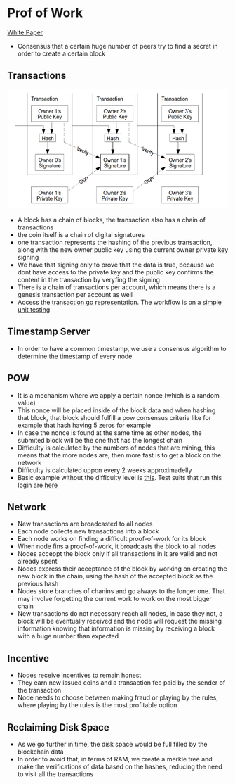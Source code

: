 # Prof of Work
[White Paper](https://bitcoin.org/bitcoin.pdf)
- Consensus that a certain huge number of peers try to find a secret in order to create a certain block
## Transactions 
![Transaction view](assets/transaction-view.png)
- A block has a chain of blocks, the transaction also has a chain of transactions
- the coin itself is a chain of digital signatures
- one transaction represents the hashing of the previous transaction, along with the new owner public key using the current owner private key signing
- We have that signing only to prove that the data is true, because we dont have access to the private key and the public key confirms the content in the transaction by veryfing the signing
- There is a chain of transactions per account, which means there is a genesis transaction per account as well
- Access the [transaction go representation](./PoW/transaction/transaction.go). The workflow is on a [simple unit testing](./PoW/test/transaction_test.go)  
## Timestamp Server
- In order to have a common timestamp, we use a consensus algorithm to determine the timestamp of every node
## POW
- It is a mechanism where we apply a certain nonce (which is a random value)
- This nonce will be placed inside of the block data and when hashing that block, that block should fulfill a pow consensus criteria like for example that hash having 5 zeros for example
- In case the nonce is found at the same time as other nodes, the submited block will be the one that has the longest chain
- Difficulty is calculated by the numbers of nodes that are mining, this means that the more nodes are, then more fast is to get a block on the network
- Difficulty is calculated uppon every 2 weeks approximadelly
- Basic example without the difficulty level is [this](./PoW/block/block.go). Test suits that run this login are [here](./PoW/test/block_test.go)
## Network
- New transactions are broadcasted to all nodes
- Each node collects new transactions into a block
- Each node works on finding a difficult proof-of-work for its block
- When node fins a proof-of-work, it broadcasts the block to all nodes
- Nodes acceppt the block only if all transactions in it are valid and not already spent
- Nodes express their acceptance of the block by working on creating the new block in the chain, using the hash of the accepted block as the previous hash
- Nodes store branches of chanins and go always to the longer one. That may involve forgetting the current work to work on the most bigger chain
- New transactions do not necessary reach all nodes, in case they not, a block will be eventually received and the node will request the missing information knowing that information is missing by receiving a block with a huge number than expected
## Incentive
- Nodes receive incentives to remain honest
- They earn new issued coins and a transaction fee paid by the sender of the transaction
- Node needs to choose between making fraud or playing by the rules, where playing by the rules is the most profitable option
## Reclaiming Disk Space
- As we go further in time, the disk space would be full filled by the blockchain data
- In order to avoid that, in terms of RAM, we create a merkle tree and make the verifications of data based on the hashes, reducing the need to visit all the transactions
